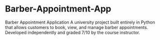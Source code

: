 # Barber-Appointment-App
Barber Appointment Application A university project built entirely in Python that allows customers to book, view, and manage barber appointments. Developed independently and graded 7/10 by the course instructor.
